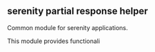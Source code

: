 serenity partial response helper
---

Common module for serenity applications.

This module provides functionali
